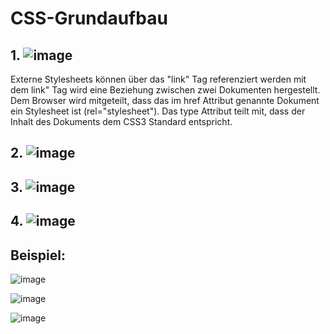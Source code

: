 # CSS-Grundaufbau



## 1. ![image](https://user-images.githubusercontent.com/63674539/183260990-359d610a-cbe2-4742-9c94-cac32cab7703.png)
Externe Stylesheets können über das "link" Tag referenziert werden mit dem link" Tag wird eine Beziehung zwischen zwei Dokumenten hergestellt. Dem Browser wird mitgeteilt, dass das im href Attribut genannte Dokument ein Stylesheet ist (rel="stylesheet"). Das type Attribut teilt mit, dass der Inhalt des Dokuments dem CSS3 Standard entspricht.

## 2. ![image](https://user-images.githubusercontent.com/63674539/183260914-73348d3d-1865-4e83-9160-c92632418236.png)


## 3. ![image](https://user-images.githubusercontent.com/63674539/183260946-e06e96bc-1c59-4eac-897e-4bfc91f3ff14.png)


## 4. ![image](https://user-images.githubusercontent.com/63674539/183260963-157ea6cf-0d39-4fa8-9319-8f027f641264.png)



## Beispiel:

![image](https://user-images.githubusercontent.com/63674539/183251163-b2fefda4-0957-4f4d-9db8-404bb594ea08.png)

![image](https://user-images.githubusercontent.com/63674539/183251174-1e677390-70b7-4a95-8e22-ca742f1a43f6.png)

![image](https://user-images.githubusercontent.com/63674539/183251184-7f3fe81a-3aad-40a6-b375-3bace246f6a0.png)
